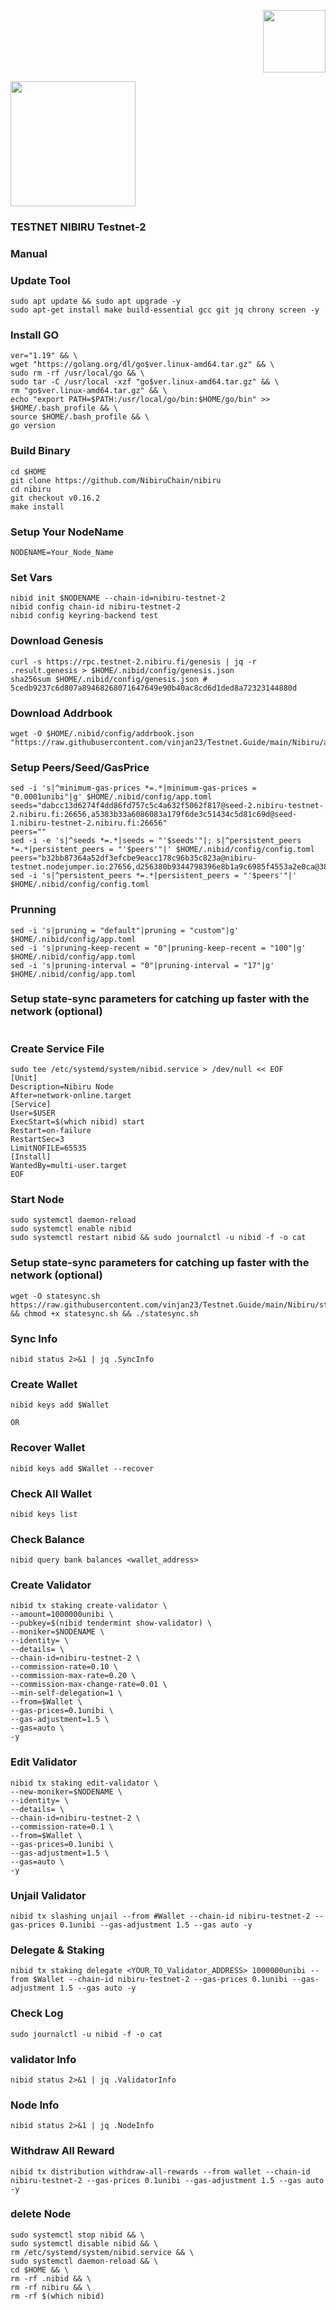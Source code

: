 <p align="right">
  <img height="100" height="auto" src="https://user-images.githubusercontent.com/108977419/207516348-c160303a-57b0-4149-8118-b0d7785dfde8.jpg">
</p

 <p align="center">
 <img height="200" height="auto" src="https://pbs.twimg.com/profile_images/1556857504394526721/OyWtRrNP_400x400.jpg">
 
  
  
### TESTNET NIBIRU Testnet-2
  
  
### Manual
  
### Update Tool
  ```
sudo apt update && sudo apt upgrade -y
sudo apt-get install make build-essential gcc git jq chrony screen -y
```
### Install GO
```
ver="1.19" && \
wget "https://golang.org/dl/go$ver.linux-amd64.tar.gz" && \
sudo rm -rf /usr/local/go && \
sudo tar -C /usr/local -xzf "go$ver.linux-amd64.tar.gz" && \
rm "go$ver.linux-amd64.tar.gz" && \
echo "export PATH=$PATH:/usr/local/go/bin:$HOME/go/bin" >> $HOME/.bash_profile && \
source $HOME/.bash_profile && \
go version
```

 ### Build Binary
 
```
cd $HOME
git clone https://github.com/NibiruChain/nibiru
cd nibiru
git checkout v0.16.2
make install
```

### Setup Your NodeName

```
NODENAME=Your_Node_Name
```

### Set Vars
```
nibid init $NODENAME --chain-id=nibiru-testnet-2
nibid config chain-id nibiru-testnet-2
nibid config keyring-backend test
```

### Download Genesis
```
curl -s https://rpc.testnet-2.nibiru.fi/genesis | jq -r .result.genesis > $HOME/.nibid/config/genesis.json
sha256sum $HOME/.nibid/config/genesis.json # 5cedb9237c6d807a89468268071647649e90b40ac8cd6d1ded8a72323144880d

```

### Download Addrbook
```
wget -O $HOME/.nibid/config/addrbook.json "https://raw.githubusercontent.com/vinjan23/Testnet.Guide/main/Nibiru/addrbook.json"
```

### Setup Peers/Seed/GasPrice
```
sed -i 's|^minimum-gas-prices *=.*|minimum-gas-prices = "0.0001unibi"|g' $HOME/.nibid/config/app.toml
seeds="dabcc13d6274f4dd86fd757c5c4a632f5062f817@seed-2.nibiru-testnet-2.nibiru.fi:26656,a5383b33a6086083a179f6de3c51434c5d81c69d@seed-1.nibiru-testnet-2.nibiru.fi:26656"
peers=""
sed -i -e 's|^seeds *=.*|seeds = "'$seeds'"|; s|^persistent_peers *=.*|persistent_peers = "'$peers'"|' $HOME/.nibid/config/config.toml
peers="b32bb87364a52df3efcbe9eacc178c96b35c823a@nibiru-testnet.nodejumper.io:27656,d256380b9344798396e8b1a9c6985f4553a2e0ca@38.242.219.209:26656,52dacee88cf2b6dc8f6e2c1876880bf370796e72@185.219.142.214:39656,32ba0f7eb69b7b984281b1b189bf1aa022915776@142.132.128.132:36656,858ddaf58e566918591802ba04ce3647c5b01707@65.109.106.91:15656,b6db04994c6eac1721014b74288c47bea5fd4870@31.223.32.35:13656,35b0fd0c923fe48bc44f5af70e999982c2c4bb9b@45.8.133.179:26656,e8633047d8eeebcfcb54f67e9f980c74cad91ed3@217.76.49.64:26656,bd5ec98a09b278a01f1f1a201ba22eea807d2731@65.21.170.3:36656,38d128d24e7d9cbdd80227004a7ca0fa129109b5@65.109.92.148:60656,2ec6cb2a83c178fb490a992a3bd6a5c142c3fc61@135.181.20.30:26656,140221bb147d287a11e6abeb0649c78f8bef2a08@65.109.160.183:12656,ae0036bf4c7d33412a655b036d5bfd37a2aa1b72@65.21.237.241:46656,80030d5945eef7519407d047479d40a2f2bf1fe6@65.109.92.241:11036,977da259c89314700aaadbbe1d9d4da1a50bf643@194.163.135.104:26656,98032241ea61ca6ac066b8fa508baace6678a7a3@190.2.155.67:26656,4216b5d77242b70a0c9009345b903cdc5e347b54@188.166.189.29:39656,8ff8d3effc84c1e5d7bdff36d8921875f7436bcd@65.108.13.185:26858,c08c4d5060697a644838403329be5742bdb4c67f@65.109.92.240:11036,c7f3b61275dc16993c39a1ebc9f6cb5895d11d56@148.251.43.226:46656,7643ed772567e8e69ec1dab94bbdb848043d49f2@34.138.219.117:26656,d67d2bae772c3d44123a7495d56c568a185717f8@213.239.216.252:27656,4028996039d167bfff0590c93fecd950b70c7545@144.126.152.61:26656,32c587c3d9329e6c13c5cd7797eb46b30b628bca@95.217.211.70:12656,bfe4fc33622ca87f9dca188d4a205091b2bd5587@194.163.131.165:26656,0e6b2ec046c7652437a4ae9929dc72782e3ff215@149.28.95.188:26656,95fc1114efeb871c8c28e575923f673ab5b4dba6@109.123.241.109:26656,72a84166fbd6b92d8a772843026cf6a2cd97ffbe@65.109.60.19:46656,057575aaba01d578810021497abe41a74e99075f@84.46.245.176:26656,676a3ce38875bc0ff3a507c507fafa958b9115d0@5.75.136.149:26656,db8f75471ac073b201e0bd56bdaf1bd6c3760c5c@65.109.87.135:13656,b59cb14086b4861eaef6ba9bb335bd44b0f76119@161.97.150.231:26656,3ab57cd651641e80ce82c7b046931bacf638d3f0@167.235.204.231:26656,baf08cf4803c8a5f7d8d026edf65847ae9f29904@85.190.254.137:26656,d2f74fce9d5f33664ebec534b2557a94e67b5232@154.53.59.87:39656,d1f7c37c2df69166e1ffa2ed1b5870427cd17479@23.92.69.78:27656,4537639e8685efe2382c6de93c25eb4f2cca91f9@207.244.239.218:26656,8d22a2251a5fe84ac136bb7aaada10842d121d43@94.250.252.208:26656,e08089921baf39382920a4028db9e5eebd82f3d7@142.132.199.236:21656,51fa995380dad2abf39b828aeb1d0a710a0029f6@80.79.6.64:26656,b502caa5e8071c14179c562a328bb2a096f6b44a@141.94.139.233:30656,c72e69f79dddf63d5c5d8fda2777d313500e8264@82.208.22.68:26656,c484bcbd2045a63dd6d943319179e856041182e3@142.132.151.35:15652,45a72fda58fcc7d0e1c30271d672884778d3b3da@88.210.6.216:12656,c7ca297adbaa2bb780f6940ad06ca4c1e25bbe01@31.187.74.92:26656,3c68ddbae55f3279efc8a6948cb77cefa384d7b6@5.161.105.29:39656,e67a32bac3086bced94e28d4489f005a4ce48fca@185.244.180.84:39656"
sed -i 's|^persistent_peers *=.*|persistent_peers = "'$peers'"|' $HOME/.nibid/config/config.toml
```

### Prunning
```
sed -i 's|pruning = "default"|pruning = "custom"|g' $HOME/.nibid/config/app.toml
sed -i 's|pruning-keep-recent = "0"|pruning-keep-recent = "100"|g' $HOME/.nibid/config/app.toml
sed -i 's|pruning-interval = "0"|pruning-interval = "17"|g' $HOME/.nibid/config/app.toml
```

### Setup state-sync parameters for catching up faster with the network (optional)
```

```

### Create Service File
```
sudo tee /etc/systemd/system/nibid.service > /dev/null << EOF
[Unit]
Description=Nibiru Node
After=network-online.target
[Service]
User=$USER
ExecStart=$(which nibid) start
Restart=on-failure
RestartSec=3
LimitNOFILE=65535
[Install]
WantedBy=multi-user.target
EOF
```

### Start Node
```
sudo systemctl daemon-reload
sudo systemctl enable nibid
sudo systemctl restart nibid && sudo journalctl -u nibid -f -o cat
```

### Setup state-sync parameters for catching up faster with the network (optional)
```
wget -O statesync.sh https://raw.githubusercontent.com/vinjan23/Testnet.Guide/main/Nibiru/statesync.sh && chmod +x statesync.sh && ./statesync.sh
```
  
### Sync Info
```
nibid status 2>&1 | jq .SyncInfo
```

### Create Wallet
```
nibid keys add $Wallet
```

`OR`
  
### Recover Wallet
```
nibid keys add $Wallet --recover
```

### Check All Wallet
```
nibid keys list
```
  
### Check Balance
```
nibid query bank balances <wallet_address>
```
  
### Create Validator
```
nibid tx staking create-validator \
--amount=1000000unibi \
--pubkey=$(nibid tendermint show-validator) \
--moniker=$NODENAME \
--identity= \
--details= \
--chain-id=nibiru-testnet-2 \
--commission-rate=0.10 \
--commission-max-rate=0.20 \
--commission-max-change-rate=0.01 \
--min-self-delegation=1 \
--from=$Wallet \
--gas-prices=0.1unibi \
--gas-adjustment=1.5 \
--gas=auto \
-y 
```
  
### Edit Validator
```
nibid tx staking edit-validator \
--new-moniker=$NODENAME \
--identity= \
--details= \
--chain-id=nibiru-testnet-2 \
--commission-rate=0.1 \
--from=$Wallet \
--gas-prices=0.1unibi \
--gas-adjustment=1.5 \
--gas=auto \
-y 
```

### Unjail Validator
```
nibid tx slashing unjail --from #Wallet --chain-id nibiru-testnet-2 --gas-prices 0.1unibi --gas-adjustment 1.5 --gas auto -y 
```

### Delegate & Staking
```
nibid tx staking delegate <YOUR_TO_Validator_ADDRESS> 1000000unibi --from $Wallet --chain-id nibiru-testnet-2 --gas-prices 0.1unibi --gas-adjustment 1.5 --gas auto -y 
```

### Check Log
```
sudo journalctl -u nibid -f -o cat
```

### validator Info
```
nibid status 2>&1 | jq .ValidatorInfo
```

### Node Info
```
nibid status 2>&1 | jq .NodeInfo
```

### Withdraw All Reward
```
nibid tx distribution withdraw-all-rewards --from wallet --chain-id nibiru-testnet-2 --gas-prices 0.1unibi --gas-adjustment 1.5 --gas auto -y 
```

### delete Node
```
sudo systemctl stop nibid && \
sudo systemctl disable nibid && \
rm /etc/systemd/system/nibid.service && \
sudo systemctl daemon-reload && \
cd $HOME && \
rm -rf .nibid && \
rm -rf nibiru && \
rm -rf $(which nibid)
```








  
  
  
  









